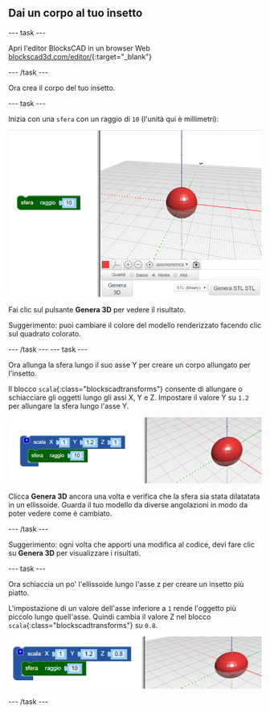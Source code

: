 ## Dai un corpo al tuo insetto

--- task ---

Apri l'editor BlocksCAD in un browser Web [blockscad3d.com/editor/](https://www.blockscad3d.com/editor/){:target="_blank"}

--- /task ---

Ora crea il corpo del tuo insetto.

--- task ---

Inizia con una `sfera` con un raggio di `10` (l'unità qui è millimetri):

![screenshot](images/bug-body-sphere.png)

Fai clic sul pulsante **Genera 3D** per vedere il risultato.

Suggerimento: puoi cambiare il colore del modello renderizzato facendo clic sul quadrato colorato.

--- /task --- --- task ---

Ora allunga la sfera lungo il suo asse Y per creare un corpo allungato per l'insetto.

Il blocco `scala`{:class="blockscadtransforms"} consente di allungare o schiacciare gli oggetti lungo gli assi X, Y e Z. Impostare il valore Y su `1.2` per allungare la sfera lungo l'asse Y.

![screenshot](images/bug-body-y.png)

Clicca **Genera 3D** ancora una volta e verifica che la sfera sia stata dilatatata in un ellissoide. Guarda il tuo modello da diverse angolazioni in modo da poter vedere come è cambiato.

--- /task ---

Suggerimento: ogni volta che apporti una modifica al codice, devi fare clic su **Genera 3D** per visualizzare i risultati.

--- task ---

Ora schiaccia un po' l'ellissoide lungo l'asse z per creare un insetto più piatto.

L'impostazione di un valore dell'asse inferiore a `1` rende l'oggetto più piccolo lungo quell'asse. Quindi cambia il valore Z nel blocco `scala`{:class="blockscadtransforms"} su `0.8`.

![screenshot](images/bug-body-z.png)

--- /task ---




